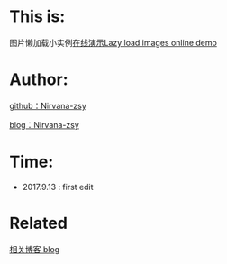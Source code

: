 # This is:

图片懒加载小实例<a href="http://htmlpreview.github.io/?https://github.com/Nirvana-zsy/lazyLoad/blob/master/index.html">在线演示Lazy load images online demo</a>


# Author:

<a href="https://github.com/Nirvana-zsy">github：Nirvana-zsy</a>

<a href="https://www.cnblogs.com/Nirvana-zsy">blog：Nirvana-zsy</a>

# Time:

* 2017.9.13 : first edit

# Related

<a href="http://www.cnblogs.com/Nirvana-zsy/p/7517845.html">相关博客 blog</a>